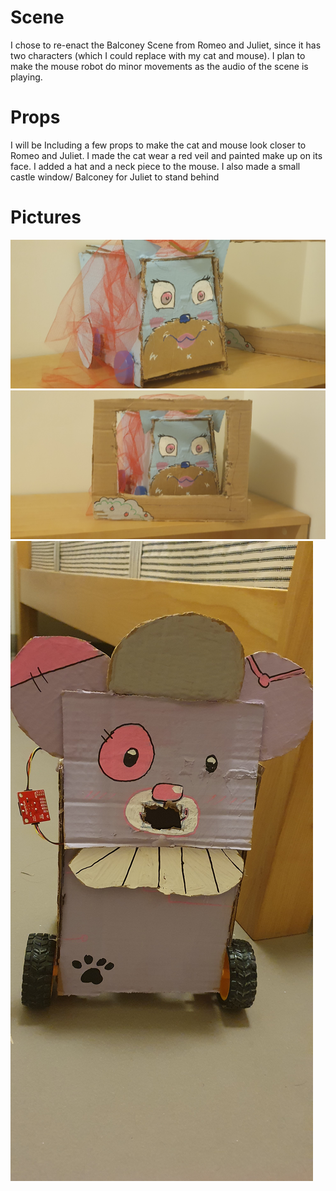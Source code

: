 # Scene
I chose to re-enact the Balconey Scene from Romeo and Juliet, since it has two characters (which I could replace with my cat and mouse). I plan to make the mouse robot do minor movements as the audio of the scene is playing.
# Props
I will be Including a few props to make the cat and mouse look closer to Romeo and Juliet. I made the cat wear a red veil and painted make up on its face. I added a hat and a neck piece to the mouse.
I also made a small castle window/ Balconey for Juliet to stand behind
# Pictures
![Alt Text](https://github.com/BaraaAlJorf/PerformingRobots/blob/master/RobotShakespeare/20201017_214744.jpg)
![Alt Text](https://github.com/BaraaAlJorf/PerformingRobots/blob/master/RobotShakespeare/20201017_214757.jpg)
![Alt Text](https://github.com/BaraaAlJorf/PerformingRobots/blob/master/RobotShakespeare/20201017_214812.jpg)
